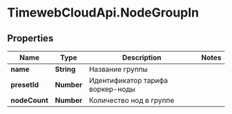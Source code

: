 # TimewebCloudApi.NodeGroupIn

## Properties

Name | Type | Description | Notes
------------ | ------------- | ------------- | -------------
**name** | **String** | Название группы | 
**presetId** | **Number** | Идентификатор тарифа воркер-ноды | 
**nodeCount** | **Number** | Количество нод в группе | 


